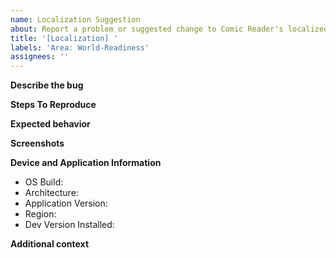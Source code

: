 ```yaml
---
name: Localization Suggestion
about: Report a problem or suggested change to Comic Reader's localized content.
title: '[Localization] '
labels: 'Area: World-Readiness'
assignees: ''
---
```


**Describe the bug**
<!-- A clear and concise description of what the bug is. -->

**Steps To Reproduce**
<!--
Steps to reproduce the behavior:
1. Go to '...'
2. Click on '....'
3. Scroll down to '....'
4. See error
-->

**Expected behavior**
<!-- A clear and concise description of what you expected to happen. -->

**Screenshots**
<!-- If applicable, add screenshots to help explain your problem. -->

**Device and Application Information**
 - OS Build:
 - Architecture:
 - Application Version:
 - Region: 
 - Dev Version Installed: 
 
<!--
Run the following commands in Powershell and copy/paste the output.
" - OS Build: $([Environment]::OSVersion.Version)"
" - Architecture: $((Get-AppxPackage -Name 49915aicd.ComicReaderUWP).Architecture)"
" - Application Version: $((Get-AppxPackage -Name 49915aicd.ComicReaderUWP).Version)"
" - Region: $((Get-Culture).Name)"
" - Dev Version Installed: $($null -ne (Get-AppxPackage -Name 49915aicd.ComicReaderUWP.Dev))"
-->

**Additional context**
<!-- Add any other context about the problem here. -->
